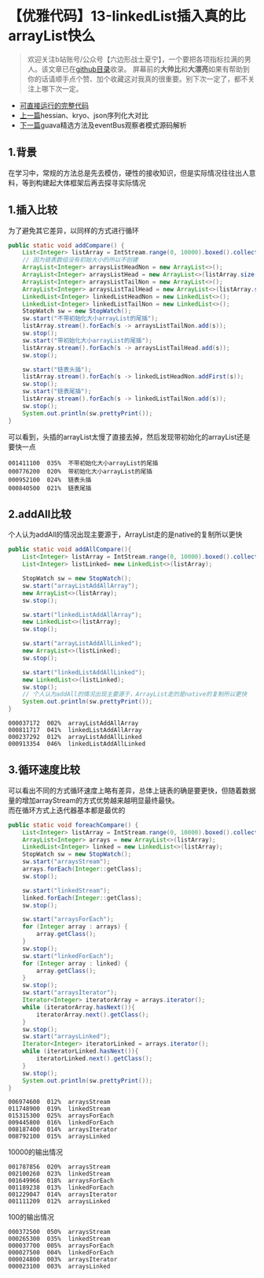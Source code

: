 # 【优雅代码】13-linkedList插入真的比arrayList快么
> 欢迎关注b站账号/公众号【六边形战士夏宁】，一个要把各项指标拉满的男人。该文章已在[github目录](https://github.com/edanlx/SealBook/blob/master/catalogue/wechat.md)收录。
屏幕前的**大帅比**和**大漂亮**如果有帮助到你的话请顺手点个赞、加个收藏这对我真的很重要。别下次一定了，都不关注上哪下次一定。
* [可直接运行的完整代码](https://github.com/edanlx/TechingCode/tree/master/demoGrace/src/main/java/com/example/demo/lesson/grace/listspeed) 
* [上一篇](https://github.com/edanlx/SealBook/blob/master/01graceCode/12serialize.md)hessian、kryo、json序列化大对比
* [下一篇](https://github.com/edanlx/SealBook/blob/master/01graceCode/14localeCache.md)guava精选方法及eventBus观察者模式源码解析

## 1.背景
在学习中，常规的方法总是先去模仿，硬性的接收知识，但是实际情况往往出人意料，等到构建起大体框架后再去探寻实际情况

## 1.插入比较
为了避免其它差异，以同样的方式进行循环
```java
public static void addCompare() {
    List<Integer> listArray = IntStream.range(0, 10000).boxed().collect(Collectors.toList());
    // 因为链表数组没有初始大小的所以不创建
    ArrayList<Integer> arraysListHeadNon = new ArrayList<>();
    ArrayList<Integer> arraysListHead = new ArrayList<>(listArray.size());
    ArrayList<Integer> arraysListTailNon = new ArrayList<>();
    ArrayList<Integer> arraysListTailHead = new ArrayList<>(listArray.size());
    LinkedList<Integer> linkedListHeadNon = new LinkedList<>();
    LinkedList<Integer> linkedListTailNon = new LinkedList<>();
    StopWatch sw = new StopWatch();
    sw.start("不带初始化大小arrayList的尾插");
    listArray.stream().forEach(s -> arraysListTailNon.add(s));
    sw.stop();
    sw.start("带初始化大小arrayList的尾插");
    listArray.stream().forEach(s -> arraysListTailHead.add(s));
    sw.stop();

    sw.start("链表头插");
    listArray.stream().forEach(s -> linkedListHeadNon.addFirst(s));
    sw.stop();
    sw.start("链表尾插");
    listArray.stream().forEach(s -> linkedListTailNon.add(s));
    sw.stop();
    System.out.println(sw.prettyPrint());
}
```
可以看到，头插的arrayList太慢了直接去掉，然后发现带初始化的arrayList还是要快一点
```text
001411100  035%  不带初始化大小arrayList的尾插
000776200  020%  带初始化大小arrayList的尾插
000952100  024%  链表头插
000840500  021%  链表尾插

```
## 2.addAll比较
个人认为addAll的情况出现主要源于，ArrayList走的是native的复制所以更快
```java
public static void addAllCompare(){
    List<Integer> listArray = IntStream.range(0, 10000).boxed().collect(Collectors.toList());
    List<Integer> listLinked= new LinkedList<>(listArray);

    StopWatch sw = new StopWatch();
    sw.start("arrayListAddAllArray");
    new ArrayList<>(listArray);
    sw.stop();

    sw.start("linkedListAddAllArray");
    new LinkedList<>(listArray);
    sw.stop();

    sw.start("arrayListAddAllLinked");
    new ArrayList<>(listLinked);
    sw.stop();

    sw.start("linkedListAddAllLinked");
    new LinkedList<>(listLinked);
    sw.stop();
    // 个人认为addAll的情况出现主要源于，ArrayList走的是native的复制所以更快
    System.out.println(sw.prettyPrint());
}
```
```text
000037172  002%  arrayListAddAllArray
000811717  041%  linkedListAddAllArray
000237292  012%  arrayListAddAllLinked
000913354  046%  linkedListAddAllLinked
```
## 3.循环速度比较
可以看出不同的方式循环速度上略有差异，总体上链表的确是要更快，但随着数据量的增加arrayStream的方式优势越来越明显最终最快。  
而在循环方式上迭代器基本都是最优的
```java
public static void foreachCompare() {
    List<Integer> listArray = IntStream.range(0, 10000).boxed().collect(Collectors.toList());
    ArrayList<Integer> arrays = new ArrayList<>(listArray);
    LinkedList<Integer> linked = new LinkedList<>(listArray);
    StopWatch sw = new StopWatch();
    sw.start("arraysStream");
    arrays.forEach(Integer::getClass);
    sw.stop();

    sw.start("linkedStream");
    linked.forEach(Integer::getClass);
    sw.stop();

    sw.start("arraysForEach");
    for (Integer array : arrays) {
        array.getClass();
    }
    sw.stop();
    sw.start("linkedForEach");
    for (Integer array : linked) {
        array.getClass();
    }
    sw.stop();
    sw.start("arraysIterator");
    Iterator<Integer> iteratorArray = arrays.iterator();
    while (iteratorArray.hasNext()){
        iteratorArray.next().getClass();
    }
    sw.stop();
    sw.start("arraysLinked");
    Iterator<Integer> iteratorLinked = arrays.iterator();
    while (iteratorLinked.hasNext()){
        iteratorLinked.next().getClass();
    }
    sw.stop();
    System.out.println(sw.prettyPrint());
}
```
```1000000的输出情况
006974600  012%  arraysStream
011748900  019%  linkedStream
015315300  025%  arraysForEach
009445800  016%  linkedForEach
008187400  014%  arraysIterator
008792100  015%  arraysLinked
```
10000的输出情况
```text
001787856  020%  arraysStream
002100260  023%  linkedStream
001649966  018%  arraysForEach
001189238  013%  linkedForEach
001229047  014%  arraysIterator
001111209  012%  arraysLinked
```
100的输出情况
```text
000372500  050%  arraysStream
000265300  035%  linkedStream
000037700  005%  arraysForEach
000027500  004%  linkedForEach
000024800  003%  arraysIterator
000023100  003%  arraysLinked
```
